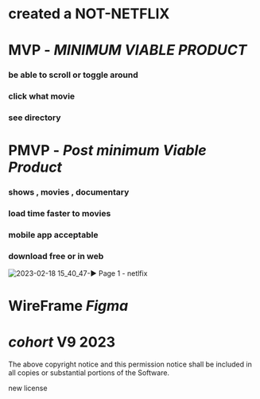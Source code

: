 
# created  a NOT-NETFLIX 

# MVP - *MINIMUM VIABLE PRODUCT*
### be able to scroll  or toggle around
### click what movie
###  see directory


# PMVP - *Post minimum Viable Product*

### shows , movies , documentary
### load time faster to movies
### mobile app acceptable
### download free or in web

![2023-02-18 15_40_47-▶ Page 1 - netlfix](https://user-images.githubusercontent.com/115747784/219898828-5563ec34-aed0-4964-a620-d5c3cc3fedbf.png)

# WireFrame *Figma*

#####


# *cohort* V9 2023
The above copyright notice and this permission notice shall be included in all
copies or substantial portions of the Software.

new license 
